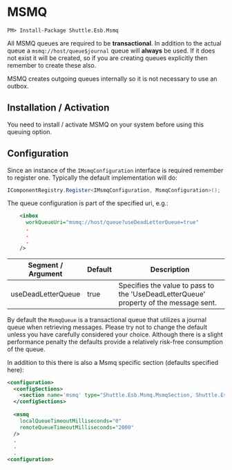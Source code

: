 # MSMQ

```
PM> Install-Package Shuttle.Esb.Msmq
```

All MSMQ queues are required to be **transactional**.  In addition to the actual queue a `msmq://host/queue$journal` queue will **always** be used.  If it does not exist it will be created, so if you are creating queues explicitly then remember to create these also.

MSMQ creates outgoing queues internally so it is not necessary to use an outbox.

## Installation / Activation

You need to install / activate MSMQ on your system before using this queuing option.

## Configuration

Since an instance of the `IMsmqConfiguration` interface is required remember to register one.  Typically the default implementation will do:

``` c#
IComponentRegistry.Register<IMsmqConfiguration, MsmqConfiguration>();
```

The queue configuration is part of the specified uri, e.g.:

``` xml
    <inbox
      workQueueUri="msmq://host/queue?useDeadLetterQueue=true"
	  .
	  .
	  .
    />
``` 

| Segment / Argument | Default	| Description |
| --- | --- | --- | 
| useDeadLetterQueue	 | true | Specifies the value to pass to the 'UseDeadLetterQueue' property of the message sent. | 

By default the `MsmqQueue` is a transactional queue that utilizes a journal queue when retrieving messages.  Please try not to change the default unless you have carefully considered your choice.  Although there is a slight performance penalty the defaults provide a relatively risk-free consumption of the queue.

In addition to this there is also a Msmq specific section (defaults specified here):

``` xml
<configuration>
  <configSections>
    <section name='msmq' type="Shuttle.Esb.Msmq.MsmqSection, Shuttle.Esb.Msmq"/>
  </configSections>
  
  <msmq
	localQueueTimeoutMilliseconds="0"
	remoteQueueTimeoutMilliseconds="2000"
  />
  .
  .
  .
<configuration>
``` 